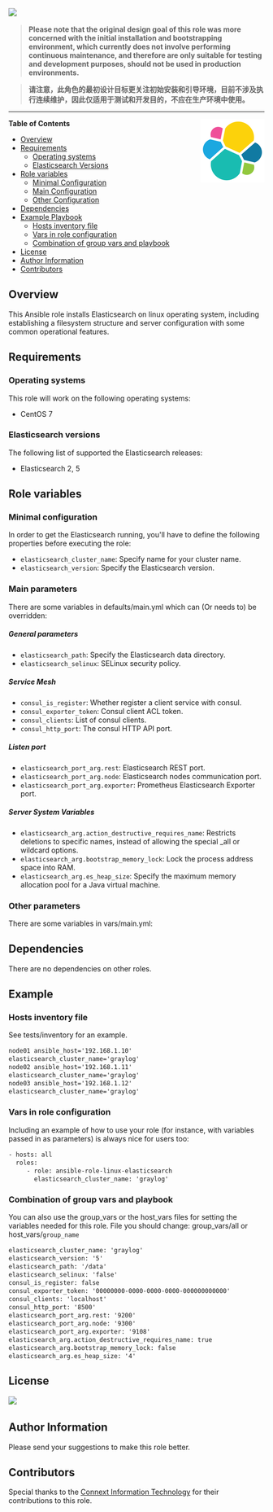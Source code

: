 ![](https://img.shields.io/badge/Ansible-elasticsearch-green.svg?logo=angular&style=for-the-badge)

>__Please note that the original design goal of this role was more concerned with the initial installation and bootstrapping environment, which currently does not involve performing continuous maintenance, and therefore are only suitable for testing and development purposes,  should not be used in production environments.__

>__请注意，此角色的最初设计目标更关注初始安装和引导环境，目前不涉及执行连续维护，因此仅适用于测试和开发目的，不应在生产环境中使用。__
___

<p><img src="https://raw.githubusercontent.com/goldstrike77/goldstrike77.github.io/master/img/logo/logo_elasticsearch.png" align="right" /></p>

__Table of Contents__

- [Overview](#overview)
- [Requirements](#requirements)
  * [Operating systems](#operating-systems)
  * [Elasticsearch Versions](#Elasticsearch-versions)
- [ Role variables](#Role-variables)
  * [Minimal Configuration](#minimal-configuration)
  * [Main Configuration](#Main-parameters)
  * [Other Configuration](#Other-parameters)
- [Dependencies](#dependencies)
- [Example Playbook](#example-playbook)
  * [Hosts inventory file](#Hosts-inventory-file)
  * [Vars in role configuration](#vars-in-role-configuration)
  * [Combination of group vars and playbook](#combination-of-group-vars-and-playbook)
- [License](#license)
- [Author Information](#author-information)
- [Contributors](#Contributors)

## Overview
This Ansible role installs Elasticsearch on linux operating system, including establishing a filesystem structure and server configuration with some common operational features.

## Requirements
### Operating systems
This role will work on the following operating systems:

  * CentOS 7

### Elasticsearch versions

The following list of supported the Elasticsearch releases:

* Elasticsearch 2, 5

## Role variables
### Minimal configuration

In order to get the Elasticsearch running, you'll have to define the following properties before executing the role:

* `elasticsearch_cluster_name`: Specify name for your cluster name.
* `elasticsearch_version`: Specify the Elasticsearch version.

### Main parameters #
There are some variables in defaults/main.yml which can (Or needs to) be overridden:

##### General parameters
* `elasticsearch_path`: Specify the Elasticsearch data directory.
* `elasticsearch_selinux`: SELinux security policy.

##### Service Mesh
* `consul_is_register`: Whether register a client service with consul.
* `consul_exporter_token`: Consul client ACL token.
* `consul_clients`: List of consul clients.
* `consul_http_port`: The consul HTTP API port.

##### Listen port
* `elasticsearch_port_arg.rest`: Elasticsearch REST port.
* `elasticsearch_port_arg.node`: Elasticsearch nodes communication port.
* `elasticsearch_port_arg.exporter`: Prometheus Elasticsearch Exporter port.

##### Server System Variables
* `elasticsearch_arg.action_destructive_requires_name`: Restricts deletions to specific names, instead of allowing the special _all or wildcard options.
* `elasticsearch_arg.bootstrap_memory_lock`: Lock the process address space into RAM.
* `elasticsearch_arg.es_heap_size`: Specify the maximum memory allocation pool for a Java virtual machine.

### Other parameters
There are some variables in vars/main.yml:

## Dependencies
There are no dependencies on other roles.

## Example

### Hosts inventory file
See tests/inventory for an example.

    node01 ansible_host='192.168.1.10' elasticsearch_cluster_name='graylog'
    node02 ansible_host='192.168.1.11' elasticsearch_cluster_name='graylog'
    node03 ansible_host='192.168.1.12' elasticsearch_cluster_name='graylog'

### Vars in role configuration
Including an example of how to use your role (for instance, with variables passed in as parameters) is always nice for users too:

    - hosts: all
      roles:
         - role: ansible-role-linux-elasticsearch
           elasticsearch_cluster_name: 'graylog'

### Combination of group vars and playbook
You can also use the group_vars or the host_vars files for setting the variables needed for this role. File you should change: group_vars/all or host_vars/`group_name`

    elasticsearch_cluster_name: 'graylog'
    elasticsearch_version: '5'
    elasticsearch_path: '/data'
    elasticsearch_selinux: 'false'
    consul_is_register: false
    consul_exporter_token: '00000000-0000-0000-0000-000000000000'
    consul_clients: 'localhost'
    consul_http_port: '8500'
    elasticsearch_port_arg.rest: '9200'
    elasticsearch_port_arg.node: '9300'
    elasticsearch_port_arg.exporter: '9108'
    elasticsearch_arg.action_destructive_requires_name: true
    elasticsearch_arg.bootstrap_memory_lock: false
    elasticsearch_arg.es_heap_size: '4'

## License
![](https://img.shields.io/badge/MIT-purple.svg?style=for-the-badge)

## Author Information
Please send your suggestions to make this role better.

## Contributors
Special thanks to the [Connext Information Technology](http://www.connext.com.cn) for their contributions to this role.
